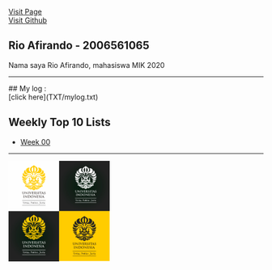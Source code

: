 [Visit Page](https://rioafirando.github.io/os202/)<br>
[Visit Github](https://github.com/rioafirando/os202)

## Rio Afirando - 2006561065
<p>Nama saya Rio Afirando, mahasiswa MIK 2020</p>
<hr>
## My log :<br>
[click here](TXT/mylog.txt)

## Weekly Top 10 Lists
* [Week 00](W00/)

<hr>
<img src="logo_ui.jpg" width="200">
